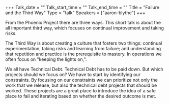 +++
Talk_date = ""
Talk_start_time = ""
Talk_end_time = ""
Title = "Failure and the Third Way"
Type = "talk"
Speakers = ["aaron-blythe"]
+++

From the Phoenix Project there are three ways.  This short talk is about the all important third way, which focuses on continual  improvement and taking risks.

The Third Way is about creating a culture that fosters two things: continual experimentation, taking risks and learning from failure; and understanding that repetition and practice is the prerequisite to mastery.  In operations we often focus on "keeping the lights on‚".

We all have Technical Debt.  Technical Debt has to be paid down.  But which projects should we focus on?  We have to start by identifying our constraints.  By focusing on our constraints we can prioritize not only the work that we release, but also the technical debt projects that should be worked.  These projects are a great place to introduce the idea of a safe place to fail and iterating based on whether the desired outcome is met.
